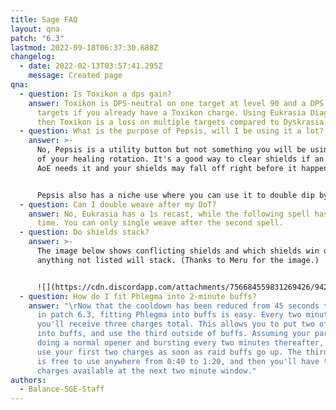 ```yaml
---
title: Sage FAQ
layout: qna
patch: "6.3"
lastmod: 2022-09-18T06:37:30.688Z
changelog:
  - date: 2022-02-13T03:57:41.295Z
    message: Created page
qna:
  - question: Is Toxikon a dps gain?
    answer: Toxikon is DPS-neutral on one target at level 90 and a DPS gain on 2+
      targets if you already have a Toxikon charge. Using Eukrasia Diagnosis and
      then Toxikon is a loss on multiple targets compared to Dyskrasia.
  - question: What is the purpose of Pepsis, will I be using it a lot?
    answer: >-
      No, Pepsis is a utility button but not something you will be using as part
      of your healing rotation. It's a good way to clear shields if an incoming
      AoE needs it and your shields may fall off right before it happens.


      Pepsis also has a niche use where you can use it to double dip by abusing snapshots. That is, use Pepsis between the damage snapshotting and applying. The damage has already snapshotted, so consuming the shield at this point doesn't reduce its effectiveness, but you will also get the Pepsis heal on top of it.
  - question: Can I double weave after my DoT?
    answer: No, Eukrasia has a 1s recast, while the following spell has 1.5s recast
      time. You can only single weave after the second spell.
  - question: Do shields stack?
    answer: >-
      The image below shows conflicting shields and which shields win out,
      anything not listed will stack. (Thanks to Meru for the image.)


      ![](https://cdn.discordapp.com/attachments/756684559831269426/942157543432667146/shields_between_sage_and_scholar.jpg)
  - question: How do I fit Phlegma into 2-minute buffs?
    answer: "\rNow that the cooldown has been reduced from 45 seconds to 40 seconds
      in patch 6.3, fitting Phlegma into buffs is easy. Every two minutes,
      you'll receive three charges total. This allows you to put two of them
      into buffs, and use the third outside of buffs. Assuming your party is
      doing a normal opener and bursting every two minutes thereafter, you would
      use your first two charges as soon as raid buffs go up. The third charge
      is free to use anywhere from 0:40 to 1:20, and then you'll have two
      charges available at the next two minute window."
authors:
  - Balance-SGE-Staff
---
```

